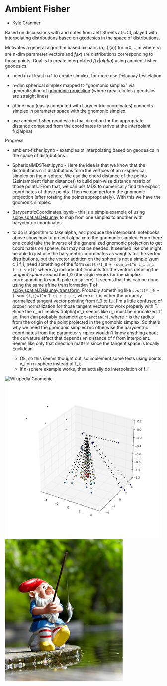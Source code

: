 # Ambient Fisher 

* Kyle Cranmer 

Based on discussions with and notes from Jeff Streets at UCI, played with interpolating distributions based on geodesics in the space of distributions. 

Motivates a general algorithm based on pairs ($\alpha_i$, $f_i(x)$) for i=0,...,m where $\alpha_i$ are n-dim parameter vectors and $f_i(x)$ are distributions corresponding to those points. Goal is to create interpolated $f(x|alpha)$ using ambient fisher geodesics.

   * need m at least n+1 to create simplex, for more use Delaunay tesselation

   * n-dim spherical simplex mapped to "gnomonic simplex" via generalization of [gnomonic projection](http://en.wikipedia.org/wiki/Gnomonic_projection) (where great circles / geodsics are straight lines)

   * affine map (easily computed with barycentric coordinates) connects simplex in parameter space with the gnomonic simplex

   * use ambient fisher geodesic in that direction for the appropriate distance computed from the coordinates to arrive at the interpolant f(x|alpha)



Progress

   * ambient-fisher.ipynb - examples of interpolating based on geodesics in the space of distributions. 

   * SphericalMDSTest.ipynb - Here the idea is that we know that the distributions n+1 distributions form the vertices of an n-spherical simplex on the n-sphere. We use the chord distance of the points (2sin(ambient fisher distance)) to build pair-wise distance matrix of those points. From that, we can use MDS to numerically find the explicit coordinates of those points. Then we can perform the gnomonic projection (after rotating the points appropriately). 
   With this we have the gnomonic simplex.

   * BarycentricCoordinates.ipynb - this is a simple example of using [scipy.spatial.Delaunay](http://docs.scipy.org/doc/scipy-0.14.0/reference/generated/scipy.spatial.Delaunay.html) to map from one simplex to another with barycentric coordinates

   * to do is algorithm to take alpha, and produce the interpolant. notebooks above show how to project alpha onto the gnomonic simplex. From there one could take the inverse of the generalized gnomonic projection to get coordinates on sphere, but may not be needed. It seemed like one might be able to just use the barycentric coordinates as weights for the vertex distributions, but the vector addition on the sphere is not a simple \sum c_i f_i, need something of the form `cos(t)*f_0 + (sum_i=1^n c_i a_i f_i) sin(t)` where a_i include dot products for the vectors defining the tangent space around the f_0 (the origin vertex for the simplex corresponding to south pole on sphere). It seems that this can be done using the same affine transformation T of [scipy.spatial.Delaunay.transform](http://docs.scipy.org/doc/scipy-0.14.0/reference/generated/scipy.spatial.Delaunay.transform.html#scipy.spatial.Delaunay.transform). Probably something like `cos(t)*f_0 + ( sum_{i,j}=1^n T_ij c_j u_i`, where `u_i` is either the properly normalized tangent vector pointing from f_0 to f_i. I'm a little confused of proper normalization for those tangent vectors to work properly with T. Since the c_i=1 implies f(alpha)=f_i, seems like u_i must be normalized. If so, then can probably parametrize `t=arctan(r)`, where `r` is the radius from the origin of the point projected in the gnomonic simplex. So that's why we need the gnomonic simplex b/c otherwise the barycentric coordinates from the parameter simplex wouldn't know anything about the curvature effect that depends on distance of f from interpolant. Seems like only that direction matters since the tangent space is locally Euclidean.  
     * Ok, so this seems thought out, so implement some tests using points x_i on n-sphere instead of f_i.
     * if n-sphere example works, then actually do interpolation of f_i


![Wikipedia Gnomonic](http://upload.wikimedia.org/wikipedia/commons/thumb/7/70/Gnomonic.png/600px-Gnomonic.png)
![IPython Gnomonic](gnomonic.png)
![Gnome Fishing](gnome-fishing.jpg)
